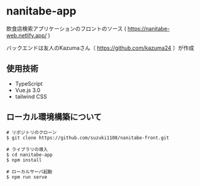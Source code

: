 # nanitabe-app
飲食店検索アプリケーションのフロントのソース
( https://nanitabe-web.netlify.app/ )

バックエンドは友人のKazumaさん（ https://github.com/kazuma24 ）が作成

## 使用技術
- TypeScript
- Vue.js 3.0
- tailwind CSS

## ローカル環境構築について
```
# リポジトリのクローン
$ git clone https://github.com/suzuki1108/nanitabe-front.git

# ライブラリの導入
$ cd nanitabe-app
$ npm install

# ローカルサーバ起動
$ npm run serve
```
